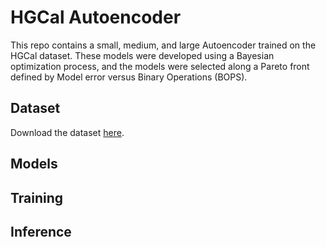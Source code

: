 # HGCal Autoencoder
This repo contains a small, medium, and large Autoencoder trained on the HGCal dataset.
These models were developed using a Bayesian optimization process, and the models were selected along a Pareto front defined by Model error versus Binary Operations (BOPS).

## Dataset
Download the dataset [here](https://cseweb.ucsd.edu/~oweng/hgcal_dataset/).

## Models

## Training

## Inference
